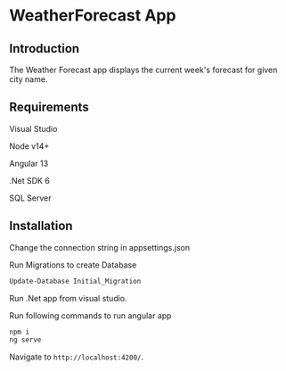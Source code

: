 # WeatherForecast App

## Introduction
The Weather Forecast app displays the current week's forecast for given city name.

## Requirements
Visual Studio

Node v14+

Angular 13

.Net SDK 6

SQL Server


## Installation

Change the connection string in appsettings.json

Run Migrations to create Database

```bash
Update-Database Initial_Migration
```

Run .Net app from visual studio.

Run following commands to run angular app

```bash
npm i
ng serve
```
Navigate to `http://localhost:4200/`.